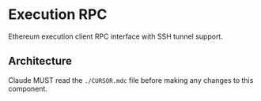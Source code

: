# Execution RPC

Ethereum execution client RPC interface with SSH tunnel support.

## Architecture  
Claude MUST read the `./CURSOR.mdc` file before making any changes to this component.